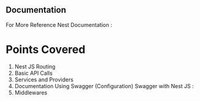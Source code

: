 ## Documentation

For More Reference Nest Documentation : <a href="https://docs.nestjs.com/"></a>

# Points Covered

1. Nest JS Routing
2. Basic API Calls
3. Services and Providers
4. Documentation Using Swagger (Configuration)
   Swagger with Nest JS : <a href="https://docs.nestjs.com/openapi/introduction"></a>
5. Middlewares 
